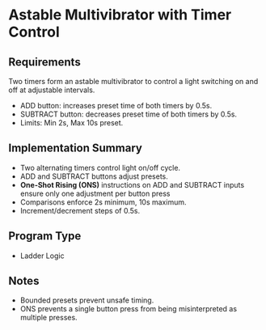 # Astable Multivibrator with Timer Control

## Requirements
Two timers form an astable multivibrator to control a light switching on and off at adjustable intervals.

- ADD button: increases preset time of both timers by 0.5s.
- SUBTRACT button: decreases preset time of both timers by 0.5s.
- Limits: Min 2s, Max 10s preset.

## Implementation Summary
- Two alternating timers control light on/off cycle.
- ADD and SUBTRACT buttons adjust presets.
- **One-Shot Rising (ONS)** instructions on ADD and SUBTRACT inputs ensure only one adjustment per button press
- Comparisons enforce 2s minimum, 10s maximum.
- Increment/decrement steps of 0.5s.

## Program Type
- Ladder Logic

## Notes
- Bounded presets prevent unsafe timing.
- ONS prevents a single button press from being misinterpreted as multiple presses.
